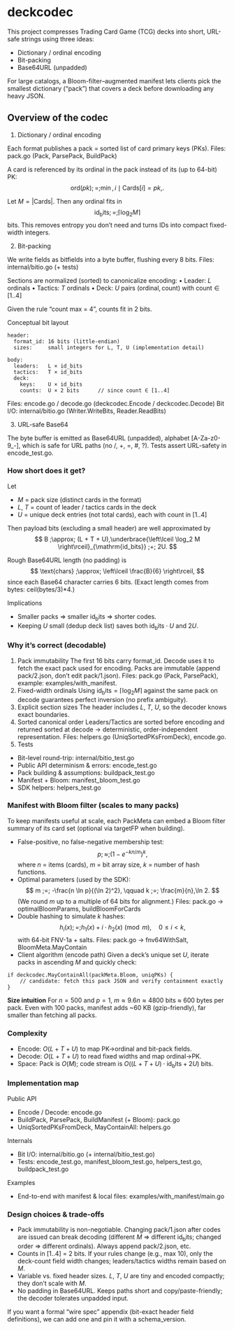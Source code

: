 # deckcodec

This project compresses Trading Card Game (TCG) decks into short, URL-safe strings using three ideas:
- Dictionary / ordinal encoding
- Bit-packing
- Base64URL (unpadded)

For large catalogs, a Bloom-filter–augmented manifest lets clients pick the smallest dictionary (“pack”) that covers a deck before downloading any heavy JSON.

## Overview of the codec

1) Dictionary / ordinal encoding

Each format publishes a pack = sorted list of card primary keys (PKs).
Files: pack.go (Pack, ParsePack, BuildPack)

A card is referenced by its ordinal in the pack instead of its (up to 64-bit) PK:
$$
\mathrm{ord}(pk) ;=; \min {, i \mid \mathrm{Cards}[i] = pk ,}.
$$

Let $M = |\mathrm{Cards}|$. Then any ordinal fits in
$$
\mathrm{id_bits} ;=; \left\lceil \log_2 M \right\rceil
$$
bits. This removes entropy you don’t need and turns IDs into compact fixed-width integers.

2) Bit-packing

We write fields as bitfields into a byte buffer, flushing every 8 bits.
Files: internal/bitio.go (+ tests)

Sections are normalized (sorted) to canonicalize encoding:
	•	Leader: $L$ ordinals
	•	Tactics: $T$ ordinals
	•	Deck: $U$ pairs $(\text{ordinal}, \text{count})$ with $\text{count}\in[1..4]$

Given the rule “count max = 4”, counts fit in 2 bits.

Conceptual bit layout

```
header:
  format_id: 16 bits (little-endian)
  sizes:     small integers for L, T, U (implementation detail)

body:
  leaders:   L × id_bits
  tactics:   T × id_bits
  deck:
    keys:    U × id_bits
    counts:  U × 2 bits      // since count ∈ [1..4]
```

Files: encode.go / decode.go (deckcodec.Encode / deckcodec.Decode)
Bit I/O: internal/bitio.go (Writer.WriteBits, Reader.ReadBits)

3) URL-safe Base64

The byte buffer is emitted as Base64URL (unpadded), alphabet [A-Za-z0-9_-], which is safe for URL paths (no /, +, =, #, ?).
Tests assert URL-safety in encode_test.go.

### How short does it get?

Let
- $M$ = pack size (distinct cards in the format)
- $L$, $T$ = count of leader / tactics cards in the deck
- $U$ = unique deck entries (not total cards), each with count in $[1..4]$

Then payload bits (excluding a small header) are well approximated by
$$
B ;\approx; (L + T + U),\underbrace{\left\lceil \log_2 M \right\rceil}_{\mathrm{id_bits}} ;+; 2U.
$$

Rough Base64URL length (no padding) is
$$
\text{chars} ;\approx; \left\lceil \frac{B}{6} \right\rceil,
$$
since each Base64 character carries 6 bits. (Exact length comes from bytes: ceil(bytes/3)*4.)

Implications
- Smaller packs ⇒ smaller $\mathrm{id_bits}$ ⇒ shorter codes.
- Keeping $U$ small (dedup deck list) saves both $\mathrm{id_bits}\cdot U$ and $2U$.

### Why it’s correct (decodable)

1.	Pack immutability
The first 16 bits carry format_id. Decode uses it to fetch the exact pack used for encoding. Packs are immutable (append pack/2.json, don’t edit pack/1.json).
Files: pack.go (Pack, ParsePack), example: examples/with_manifest.
2.	Fixed-width ordinals
Using $\mathrm{id_bits}=\lceil\log_2 M\rceil$ against the same pack on decode guarantees perfect inversion (no prefix ambiguity).
3.	Explicit section sizes
The header includes $L$, $T$, $U$, so the decoder knows exact boundaries.
4.	Sorted canonical order
Leaders/Tactics are sorted before encoding and returned sorted at decode → deterministic, order-independent representation.
Files: helpers.go (UniqSortedPKsFromDeck), encode.go.
5.	Tests
- Bit-level round-trip: internal/bitio_test.go
- Public API determinism & errors: encode_test.go
- Pack building & assumptions: buildpack_test.go
- Manifest + Bloom: manifest_bloom_test.go
- SDK helpers: helpers_test.go

### Manifest with Bloom filter (scales to many packs)

To keep manifests useful at scale, each PackMeta can embed a Bloom filter summary of its card set (optional via targetFP when building).
- False-positive, no false-negative membership test:
$$
p ;\approx; \bigl(1 - e^{-k n / m}\bigr)^k,
$$
where $n$ = items (cards), $m$ = bit array size, $k$ = number of hash functions.
- Optimal parameters (used by the SDK):
$$
m ;=; -\frac{n \ln p}{(\ln 2)^2}, \qquad
k ;=; \frac{m}{n},\ln 2.
$$
(We round $m$ up to a multiple of 64 bits for alignment.)
Files: pack.go → optimalBloomParams, buildBloomForCards
- Double hashing to simulate $k$ hashes:
$$
h_i(x) ;=; h_1(x) + i\cdot h_2(x) \pmod{m}, \quad 0 \le i < k,
$$
with 64-bit FNV-1a + salts.
Files: pack.go → fnv64WithSalt, BloomMeta.MayContain
- Client algorithm (encode path)
Given a deck’s unique set $U$, iterate packs in ascending $M$ and quickly check:

```
if deckcodec.MayContainAll(packMeta.Bloom, uniqPKs) {
    // candidate: fetch this pack JSON and verify containment exactly
}
```

**Size intuition**
For $n=500$ and $p=1%$, $m \approx 9.6n \approx 4800$ bits ≈ 600 bytes per pack.
Even with 100 packs, manifest adds ~60 KB (gzip-friendly), far smaller than fetching all packs.

### Complexity
- Encode: $O(L + T + U)$ to map PK→ordinal and bit-pack fields.
- Decode: $O(L + T + U)$ to read fixed widths and map ordinal→PK.
- Space: Pack is $O(M)$; code stream is $O((L+T+U)\cdot \mathrm{id_bits} + 2U)$ bits.

### Implementation map

Public API
- Encode / Decode: encode.go
- BuildPack, ParsePack, BuildManifest (+ Bloom): pack.go
- UniqSortedPKsFromDeck, MayContainAll: helpers.go

Internals
- Bit I/O: internal/bitio.go (+ internal/bitio_test.go)
- Tests: encode_test.go, manifest_bloom_test.go, helpers_test.go, buildpack_test.go

Examples
- End-to-end with manifest & local files: examples/with_manifest/main.go

### Design choices & trade-offs

- Pack immutability is non-negotiable.
Changing pack/1.json after codes are issued can break decoding (different $M$ ⇒ different $\mathrm{id_bits}$; changed order ⇒ different ordinals). Always append pack/2.json, etc.
- Counts in $[1..4]$ = 2 bits.
If your rules change (e.g., max 10), only the deck-count field width changes; leaders/tactics widths remain based on $M$.
- Variable vs. fixed header sizes.
$L$, $T$, $U$ are tiny and encoded compactly; they don’t scale with $M$.
- No padding in Base64URL.
Keeps paths short and copy/paste-friendly; the decoder tolerates unpadded input.

If you want a formal “wire spec” appendix (bit-exact header field definitions), we can add one and pin it with a schema_version.
